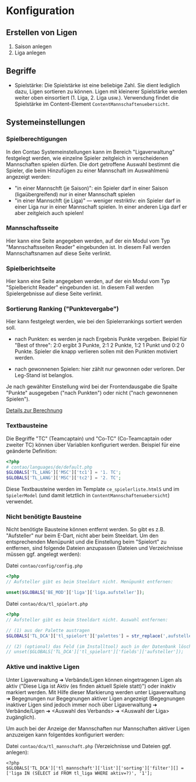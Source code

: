 # Konfiguration


## Erstellen von Ligen

1. Saison anlegen
2. Liga anlegen


## Begriffe

* Spielstärke: Die Spielstärke ist eine beliebige Zahl. Sie dient lediglich dazu,
  Ligen sortieren zu können. Ligen mit kleinerer Spielstärke werden weiter oben
  einsortiert (1. Liga, 2. Liga usw.). Verwendung findet die Spielstärke im
  Content-Element `ContentMannschaftenuebersicht`.


## Systemeinstellungen


###  Spielberechtigungen

In den Contao Systemeinstellungen kann im Bereich "Ligaverwaltung" festgelegt werden, wie einzelne
Spieler zeitgleich in verscheidenen Mannschaften spielen dürfen. Die dort getroffene Auswahl bestimmt
die Spieler, die beim Hinzufügen zu einer Mannschaft im Auswahlmenü angezeigt werden:
* "in einer Mannschft (je Saison)": ein Spieler darf in einer Saison (ligaübergreifend) nur in einer
  Mannschaft spielen
* "in einer Mannschft (je Liga)" — weniger restriktiv: ein Spieler darf in einer Liga nur in einer
  Mannschaft spielen. In einer anderen Liga darf er aber zeitgleich auch spielen!


### Mannschaftsseite

Hier kann eine Seite angegeben werden, auf der ein Modul vom Typ "Mannschaftsseiten Reader"
eingebunden ist. In diesem Fall werden Mannschaftsnamen auf diese Seite verlinkt.

### Spielberichtseite

Hier kann eine Seite angegeben werden, auf der ein Modul vom Typ "Spielbericht Reader"
eingebunden ist. In diesem Fall werden Spielergebnisse auf diese Seite verlinkt.

### Sortierung Ranking ("Punktevergabe")

Hier kann festgelegt werden, wie bei den Spielerrankings sortiert werden soll.

* nach Punkten: es werden je nach Ergebnis Punkte vergeben. Beipiel für "Best of three":
  2:0 ergibt 3 Punkte, 2:1 2 Punkte, 1:2 1 Punkt und 0:2 0 Punkte. Spieler die knapp
  verlieren sollen mit den Punkten motiviert werden.

* nach gewonnenen Spielen: hier zählt nur gewonnen oder verloren. Der Leg-Stand ist
  belanglos.

Je nach gewählter Einstellung wird bei der Frontendausgabe die Spalte "Punkte"
ausgegeben ("nach Punkten") oder nicht ("nach gewonnenen Spielen").

[Details zur Berechnung](ranking_aglogithms.md)


### Textbausteine

Die Begriffe "TC" (Teamcaptain) und "Co-TC" (Co-Teamcaptain oder zweiter TC) können
über Variablen konfiguriert werden. Beispiel für eine geänderte Definition:

```php
<?php
# contao/languages/de/default.php
$GLOBALS['TL_LANG']['MSC']['tc1'] = '1. TC';
$GLOBALS['TL_LANG']['MSC']['tc2'] = '2. TC';
```
Diese Textbausteine werden im Template `ce_spielerliste.html5` und im `SpielerModel`
(und damit letztlich in `ContentMannschaftenuebersicht`) verwendet.

### Nicht benötigte Bausteine

Nicht benötigte Bausteine können entfernt werden. So gibt es z.B. "Aufsteller" nur beim
E-Dart, nicht aber beim Steeldart. Um den entsprechenden Menüpunkt und die Einstellung
beim "Spielort" zu entfernen, sind folgende Dateien anzupassen (Dateien und Verzeichnisse
müssen ggf. angelegt werden):

Datei `contao/config/config.php`
```php
<?php
// Aufsteller gibt es beim Steeldart nicht. Menüpunkt entfernen:

unset($GLOBALS['BE_MOD']['liga']['liga.aufsteller']);
```

Datei `contao/dca/tl_spielort.php`
```php
<?php
// Aufsteller gibt es beim Steeldart nicht. Auswahl entfernen:

// (1) aus der Palette austragen
$GLOBALS['TL_DCA']['tl_spielort']['palettes'] = str_replace(',aufsteller', '', $GLOBALS['TL_DCA']['tl_spielort']['palettes']);

// (2) (optional) das Feld (im Installtool) auch in der Datenbank löschen
// unset($GLOBALS['TL_DCA']['tl_spielort']['fields']['aufsteller']);
```

### Aktive und inaktive Ligen

Unter Ligaverwaltung ➜ Verbände/Ligen können eingetragenen Ligen als aktiv ("Diese Liga ist Aktiv (es finden aktuell
Spiele statt)") oder inaktiv markiert werden. Mit Hilfe dieser Markierung werden unter Ligaverwaltung ➜ Begegnungen nur
Begegnungen aktiver Ligen angezeigt (Begegnungen inaktiver Ligen sind jedoch immer noch über Ligaverwaltung ➜
Verbände/Ligen ➜ &lt;Auswahl des Verbands> ➜ &lt;Auswahl der Liga> zugänglich).

Um auch bei der Anzeige der Mannschaften nur Mannschaften aktiver Ligen anzuzeigen kann folgentdes konfiguriert werden:

Datei `contao/dca/tl_mannschaft.php` (Verzeichnisse und Dateien ggf. anlegen):
```
<?php
$GLOBALS['TL_DCA']['tl_mannschaft']['list']['sorting']['filter'][] = ['liga IN (SELECT id FROM tl_liga WHERE aktiv=?)', '1'];
```
